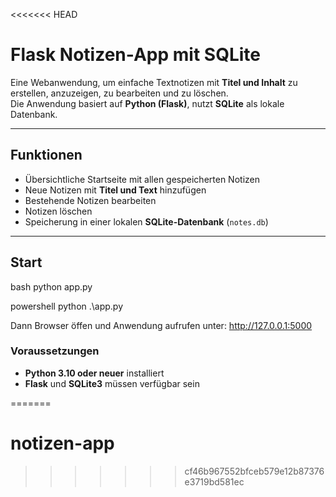 <<<<<<< HEAD
# Flask Notizen-App mit SQLite

Eine Webanwendung, um einfache Textnotizen mit **Titel und Inhalt** zu erstellen, anzuzeigen, zu bearbeiten und zu löschen.  
Die Anwendung basiert auf **Python (Flask)**, nutzt **SQLite** als lokale Datenbank.

---

## Funktionen

- Übersichtliche Startseite mit allen gespeicherten Notizen  
- Neue Notizen mit **Titel und Text** hinzufügen  
- Bestehende Notizen bearbeiten  
- Notizen löschen  
- Speicherung in einer lokalen **SQLite-Datenbank** (`notes.db`)

---

## Start

bash
python app.py

powershell
python .\app.py

Dann Browser öffen und Anwendung aufrufen unter:
http://127.0.0.1:5000

### Voraussetzungen

- **Python 3.10 oder neuer** installiert  
- **Flask** und **SQLite3** müssen verfügbar sein  

=======
# notizen-app
>>>>>>> cf46b967552bfceb579e12b87376e3719bd581ec
